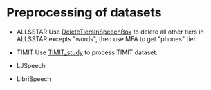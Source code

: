 # Preprocessing of datasets
- ALLSSTAR
  Use [DeleteTiersInSpeechBox](https://github.com/sustech-topology/TopCap/blob/main/dataset%20preprocessing/DeleteTiersInSpeechBox.py) to delete all other tiers in ALLSSTAR excepts "words", then use MFA to get "phones" tier.
- TIMIT
  Use [TIMIT_study](https://github.com/sustech-topology/TopCap/blob/main/dataset%20preprocessing/TIMIT_study.py) to process TIMIT dataset.
- LJSpeech

- LibriSpeech


